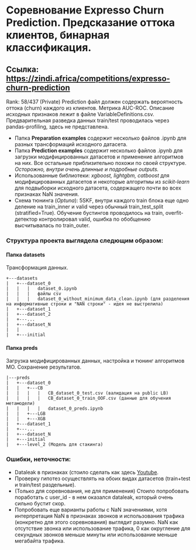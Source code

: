 # Соревнование Expresso Churn Prediction. Предсказание оттока клиентов, бинарная классификация.
## Ссылка: https://zindi.africa/competitions/expresso-churn-prediction
Rank: 58/437 (Private)
Prediction файл должен содержать вероятность оттока (churn) каждого из клиентов. Метрика AUC-ROC.
Описание исходных признаков лежит в файле VariableDefinitions.csv. 
Предварительная разведка данных train/test проводилась через pandas-profiling, здесь не представлена.

+ Папка **Preparation examples** содержит несколько файлов .ipynb для разных трансформаций исходного датасета.
+ Папка **Prediction examples** содержит несколько файлов .ipynb для загрузки модифицированных датасетов и применение алгоритмов на них. Все остальные приблизительно похожи по своей структуре. *Осторожно, внутри очень длинные и подробные outputs.*
+ Использованные библиотеки: *xgboost, lightgbm, catboost* для модифицированных датасетов и некоторые алгоритмы из *scikit-learn* для подвыборки исходного датасета, содержащего почти во всех признаках NaN значения.
+ Схема тюнинга (*Optuna*): 5SKF, внутри каждого train блока еще одно деление на train_inner и valid через обычный train_test_split (stratified=True). Обучение бустингов проводилось на train, overfit-детектор контролировал valid, ошибка по обобщению высчитывалась по train_outer.
### Структура проекта выглядела следющим образом:
#### Папка datasets
Трансформация данных.
```
+---datasets
|   +---dataset_0
|   |   |   dataset_0.ipynb
|   |   |   файлы csv
|   |   |   dataset_0_without_minimum_data_clean.ipynb (для разделения на информативные строки и "NAN строки" - идея не выстрелила)
|   +---dataset_1
|   +---dataset_2
|   +---...
|   +---dataset_N
|   |
|   +---initial
```
#### Папка preds
Загрузка модифицированных данных, настройка и тюнинг алгоритмов МО. Сохранение результатов.
```
|---preds
|   +---dataset_0
|   |   +---CB
|   |   |   |   CB_dataset_0_test.csv (валидация на public LB)
|   |   |   |   CB_dataset_0_train_OOF.csv (данные для обучения метамодели)
|   |   |   |   dataset_0_preds.ipynb
|   |   +---LGB
|   |   +---XGB
|   +---dataset_1
|   +---...
|   +---dataset_N
|   +---initial
|   +---level_2 (Модель для стакинга)
```
### Ошибки, неточности: 
+ Dataleak в признаках (стоило сделать как здесь [Youtube](https://www.youtube.com/watch?v=g335THJxkto).
+ Проверку гипотез осуществлять на обоих видах датасетов (train+test и train/test раздельные).
+ (Только для соревнования, не для применения) Стоило попробовать поработать с user_id - в нем оказался dataleak, который очень сильно бустит скор.
+ Попробовать еще варианты работы с NaN значениями, хотя интерпретация NaN в признаках звонков и использования трафика (конкретно для этого соревнования) выглядит разумно. NaN как отсутствие звонка или использование трафика, 0 как округление для секундных звонков меньше минуты или использование меньше мегабайта трафика.
